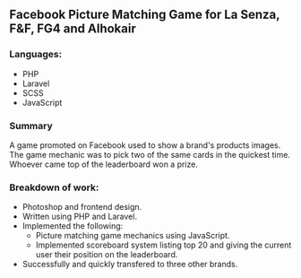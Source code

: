 ## Facebook Picture Matching Game for La Senza, F&F, FG4 and Alhokair

### Languages:
- PHP
- Laravel
- SCSS
- JavaScript

### Summary
A game promoted on Facebook used to show a brand's products images. The game mechanic was to pick two of the same cards in the quickest time. Whoever came top of the leaderboard won a prize. 

### Breakdown of work:
- Photoshop and frontend design.
- Written using PHP and Laravel.
- Implemented the following:
	- Picture matching game mechanics using JavaScript.
	- Implemented scoreboard system listing top 20 and giving the current user their position on the leaderboard.
- Successfully and quickly transfered to three other brands.